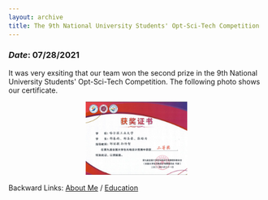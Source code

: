 ```yaml
---
layout: archive
title: The 9th National University Students' Opt-Sci-Tech Competition
---
```


### *Date*: 07/28/2021

It was very exsiting that our team won the second prize in the 9th National University Students' Opt-Sci-Tech Competition. The following photo shows our certificate.

<figure>
  <center>
    <img src="/news/imgs/opt-ele.png" width="200"/>
  </center>
</figure>

Backward Links: [About Me](../_pages/about.md) / [Education](../_pages/education.md)


